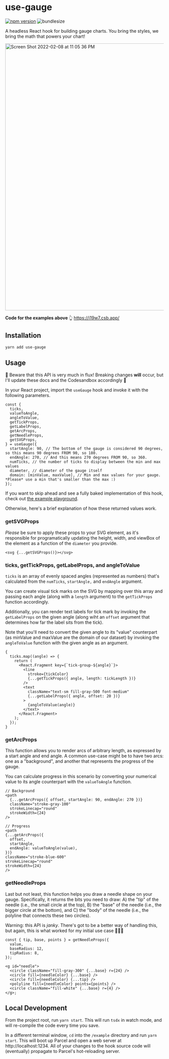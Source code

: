 # use-gauge

[![npm version](https://badge.fury.io/js/use-gauge.svg)](https://badge.fury.io/js/use-gauge)
![bundlesize](https://img.shields.io/bundlephobia/minzip/use-gauge?style=flat)

A headless React hook for building gauge charts. You bring the styles, we bring the math that powers your chart!

<img width="848" alt="Screen Shot 2022-02-08 at 11 05 36 PM" src="https://user-images.githubusercontent.com/5148596/153119954-e80dd6c0-e7f4-4a21-8b49-ef3282885bcd.png">

**Code for the examples above** 👆
https://i19w7.csb.app/

## Installation

```bash
yarn add use-gauge
```

## Usage

🚨 Beware that this API is very much in flux! Breaking changes **will** occur, but I'll update these docs and the Codesandbox accordingly 🚨

In your React project, import the `useGauge` hook and invoke it with the following parameters.

```tsx
const {
  ticks,
  valueToAngle,
  angleToValue,
  getTickProps,
  getLabelProps,
  getArcProps,
  getNeedleProps,
  getSVGProps,
} = useGauge({
  startAngle: 90, // The bottom of the gauge is considered 90 degrees, so this means 90 degrees FROM 90, so 180.
  endAngle: 270, // And this means 270 degrees FROM 90, so 360.
  numTicks, // the number of ticks to display between the min and max values
  diameter, // diameter of the gauge itself
  domain: [minValue, maxValue], // Min and max values for your gauge. *Please* use a min that's smaller than the max :)
});
```

If you want to skip ahead and see a fully baked implementation of this hook, check out [the example playground](/example/index.tsx).

Otherwise, here's a brief explanation of how these returned values work.

### getSVGProps

_Please_ be sure to apply these props to your SVG element, as it's responsible for programatically updating the height, width, and viewBox of the element as a function of the `diameter` you provide.

```tsx
<svg {...getSVGProps()}></svg>
```

### ticks, getTickProps, getLabelProps, and angleToValue

`ticks` is an array of evenly spaced angles (represented as numbers) that's calculated from the `numTicks`, `startAngle,` and `endAngle` argument.

You can create visual tick marks on the SVG by mapping over this array and passing each angle (along with a `length` argument) to the `getTickProps` function accordingly.

Additionally, you can render text labels for tick mark by invoking the `getLabelProps` on the given angle (along wiht an `offset` argument that determines how far the label sits from the tick).

Note that you'll need to convert the given angle to its "value" counterpart (as minValue and maxValue are the domain of our dataset) by invoking the `angleToValue` function with the given angle as an argument.

```tsx
{
  ticks.map((angle) => {
    return (
      <React.Fragment key={`tick-group-${angle}`}>
        <line
          stroke={tickColor}
          {...getTickProps({ angle, length: tickLength })}
        />
        <text
          className="text-sm fill-gray-500 font-medium"
          {...getLabelProps({ angle, offset: 20 })}
        >
          {angleToValue(angle)}
        </text>
      </React.Fragment>
    );
  });
}
```

### getArcProps

This function allows you to render arcs of arbitrary length, as expressed by a start angle and end angle. A common use-case might be to have two arcs: one as a "background", and another that represents the progress of the gauge.

You can calculate progress in this scenario by converting your numerical value to its angle counterpart with the `valueToAngle` function.

```tsx
// Background
<path
  {...getArcProps({ offset, startAngle: 90, endAngle: 270 })}
  className="stroke-gray-100"
  strokeLinecap="round"
  strokeWidth={24}
/>

// Progress
<path
{...getArcProps({
  offset,
  startAngle,
  endAngle: valueToAngle(value),
})}
className="stroke-blue-600"
strokeLinecap="round"
strokeWidth={24}
/>
```

### getNeedleProps

Last but not least, this function helps you draw a needle shape on your gauge. Specifically, it returns the bits you need to draw: A) the "tip" of the needle (i.e., the small circle at the top), B) the "base" of the needle (i.e., the bigger circle at the bottom), and C) the "body" of the needle (i.e., the polyline that connects these two circles).

Warning: this API is _janky_. There's got to be a better way of handling this, but again, this is what worked for my initial use case 🤷🏻‍♂️

```tsx
const { tip, base, points } = getNeedleProps({
  value,
  baseRadius: 12,
  tipRadius: 8,
});

<g id="needle">
  <circle className="fill-gray-300" {...base} r={24} />
  <circle fill={needleColor} {...base} />
  <circle fill={needleColor} {...tip} />
  <polyline fill={needleColor} points={points} />
  <circle className="fill-white" {...base} r={4} />
</g>;
```

## Local Development

From the project root, run `yarn start`. This will run `tsdx` in watch mode, and will re-compile the code every time you save.

In a different terminal window, `cd` into the `/example` directory and run `yarn start`. This will boot up Parcel and open a web server at http://localhost:1234. All of your changes to the hook source code will (eventually) propagate to Parcel's hot-reloading server.
